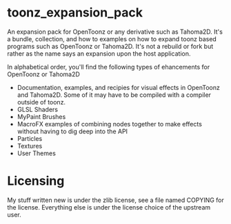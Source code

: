 # toonz_expansion_pack
An expansion pack for OpenToonz or any derivative such as Tahoma2D. It's a bundle, collection, and how to examples on how to expand toonz based programs such as OpenToonz or Tahoma2D. It's not a rebuild or fork but rather as the name says an expansion upon the host application.

In alphabetical order, you'll find the following types of ehancements for OpenToonz or Tahoma2D

* Documentation, examples, and recipies for visual effects in OpenToonz and Tahoma2D. Some of it may have to be compiled with a compiler outside of toonz.
* GLSL Shaders
* MyPaint Brushes
* MacroFX examples of combining nodes together to make effects without having to dig deep into the API
* Particles
* Textures
* User Themes

# Licensing
My stuff written new is under the zlib license, see a file named COPYING for the license. Everything else is under the license choice of the upstream user.

